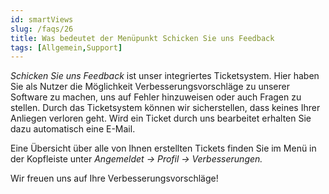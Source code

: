```yaml
---
id: smartViews
slug: /faqs/26
title: Was bedeutet der Menüpunkt Schicken Sie uns Feedback
tags: [Allgemein,Support]
---
```

*Schicken Sie uns Feedback* ist unser integriertes Ticketsystem. Hier haben Sie als Nutzer die Möglichkeit Verbesserungsvorschläge zu unserer Software zu machen, uns auf Fehler hinzuweisen oder auch Fragen zu stellen. Durch das Ticketsystem können wir sicherstellen, dass keines Ihrer Anliegen verloren geht. Wird ein Ticket durch uns bearbeitet erhalten Sie dazu automatisch eine E-Mail.

Eine Übersicht über alle von Ihnen erstellten Tickets finden Sie im Menü in der Kopfleiste unter *Angemeldet -> Profil -> Verbesserungen.* 

Wir freuen uns auf Ihre Verbesserungsvorschläge!